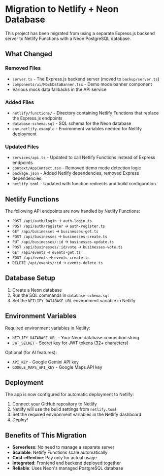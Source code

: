 # Migration to Netlify + Neon Database

This project has been migrated from using a separate Express.js backend server to Netlify Functions with a Neon PostgreSQL database.

## What Changed

### Removed Files
- `server.ts` - The Express.js backend server (moved to `backup/server.ts`)
- `components/ui/MockDataBanner.tsx` - Demo mode banner component
- Various mock data fallbacks in the API service

### Added Files
- `netlify/functions/` - Directory containing Netlify Functions that replace the Express.js endpoints
- `database-schema.sql` - SQL schema for the Neon database
- `env.netlify.example` - Environment variables needed for Netlify deployment

### Updated Files
- `services/api.ts` - Updated to call Netlify Functions instead of Express endpoints
- `context/AppContext.tsx` - Removed demo mode detection logic
- `package.json` - Added Netlify dependencies, removed Express dependencies
- `netlify.toml` - Updated with function redirects and build configuration

## Netlify Functions

The following API endpoints are now handled by Netlify Functions:

- `POST /api/auth/login` → `auth-login.ts`
- `POST /api/auth/register` → `auth-register.ts`
- `GET /api/businesses` → `businesses-get.ts`
- `POST /api/businesses` → `businesses-create.ts`
- `PUT /api/businesses/:id` → `businesses-update.ts`
- `POST /api/businesses/:id/vote` → `businesses-vote.ts`
- `GET /api/events` → `events-get.ts`
- `POST /api/events` → `events-create.ts`
- `DELETE /api/events/:id` → `events-delete.ts`

## Database Setup

1. Create a Neon database
2. Run the SQL commands in `database-schema.sql`
3. Set the `NETLIFY_DATABASE_URL` environment variable in Netlify

## Environment Variables

Required environment variables in Netlify:
- `NETLIFY_DATABASE_URL` - Your Neon database connection string
- `JWT_SECRET` - Secret key for JWT tokens (32+ characters)

Optional (for AI features):
- `API_KEY` - Google Gemini API key
- `GOOGLE_MAPS_API_KEY` - Google Maps API key

## Deployment

The app is now configured for automatic deployment to Netlify:

1. Connect your GitHub repository to Netlify
2. Netlify will use the build settings from `netlify.toml`
3. Set the required environment variables in the Netlify dashboard
4. Deploy!

## Benefits of This Migration

- **Serverless**: No need to manage a separate server
- **Scalable**: Netlify Functions scale automatically
- **Cost-effective**: Pay only for actual usage
- **Integrated**: Frontend and backend deployed together
- **Reliable**: Uses Neon's managed PostgreSQL database
